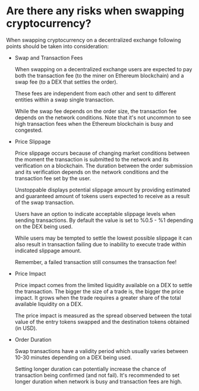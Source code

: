 # Are there any risks when swapping cryptocurrency?

When swapping cryptocurrency on a decentralized exchange following points should be taken into consideration:

- Swap and Transaction Fees

  When swapping on a decentralized exchange users are expected to pay both the transaction fee (to the miner on Ethereum blockchain) and a swap fee (to a DEX that settles the order).

  These fees are independent from each other and sent to different entities within a swap single transaction.

  While the swap fee depends on the order size, the transaction fee depends on the network conditions. Note that it's not uncommon to see high transaction fees when the Ethereum blockchain is busy and congested.


- Price Slippage

  Price slippage occurs because of changing market conditions between the moment the transaction is submitted to the network and its verification on a blockchain. The duration between the order submission and its verification depends on the network conditions and the transaction fee set by the user.
 
  Unstoppable displays potential slippage amount by providing estimated and guaranteed amount of tokens users expected to receive as a result of the swap transaction.

  Users have an option to indicate acceptable slippage levels when sending transactions. By default the value is set to %0.5 - %1 depending on the DEX being used.
 
  While users may be tempted to settle the lowest possible slippage it can also result in transaction failing due to inability to execute trade within indicated slippage amount.

  Remember, a failed transaction still consumes the transaction fee!


- Price Impact

  Price impact comes from the limited liquidity available on a DEX to settle the transaction. The bigger the size of a trade is, the bigger the price impact. It grows when the trade requires a greater share of the total available liquidity on a DEX.

  The price impact is measured as the spread observed between the total value of the entry tokens swapped and the destination tokens obtained (in USD).


- Order Duration

  Swap transactions have a validity period which usually varies between 10-30 minutes depending on a DEX being used.

  Setting longer duration can potentially increase the chance of transaction being confirmed (and not fail). It's recommended to set longer duration when network is busy and transaction fees are high.



